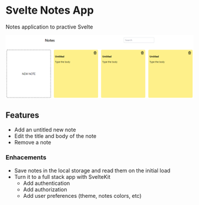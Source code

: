 # Svelte Notes App

Notes application to practive Svelte

![Project demo](./demo.png)

## Features

- Add an untitled new note
- Edit the title and body of the note
- Remove a note

### Enhacements

- Save notes in the local storage and read them on the initial load
- Turn it to a full stack app with SvelteKit
  - Add authentication
  - Add authorization
  - Add user preferences (theme, notes colors, etc)
